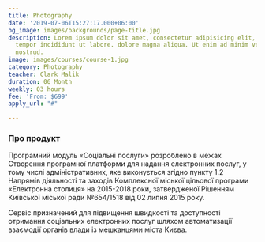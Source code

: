 ```yaml
---
title: Photography
date: '2019-07-06T15:27:17.000+06:00'
bg_image: images/backgrounds/page-title.jpg
description: Lorem ipsum dolor sit amet, consectetur adipisicing elit, sed do eiusmod
  tempor incididunt ut labore. dolore magna aliqua. Ut enim ad minim veniam, quis
  nostrud.
image: images/courses/course-1.jpg
category: Photography
teacher: Clark Malik
duration: 06 Month
weekly: 03 hours
fee: 'From: $699'
apply_url: "#"

---
```

### Про продукт

Програмний модуль «Соціальні послуги» розроблено в межах Створення програмної платформи для надання електронних послуг, у тому числі адміністративних, яке виконується згідно пункту 1.2 Напрямів діяльності та заходів Комплексної міської цільової програми «Електронна столиця» на 2015-2018 роки, затвердженої Рішенням Київської міської ради №654/1518 від 02 липня 2015 року.

Сервіс призначений для підвищення швидкості та доступності отримання соціальних електронних послуг шляхом автоматизації взаємодії органів влади із мешканцями міста Києва.</p>